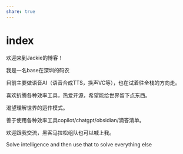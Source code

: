 ```yaml
---
share: true
---
```

# index

欢迎来到Jackie的博客！

我是一名base在深圳的码农

目前主要做语音AI（语音合成TTS，换声VC等），也在试着往全栈的方向走。

喜欢折腾各种效率工具，热爱开源，希望能给世界留下点东西。

渴望理解世界的运作模式。 

善于使用各种效率工具copilot/chatgpt/obsidian/滴答清单。 

欢迎跟我交流，黑客马拉松组队也可以喊上我。

Solve intelligence and then use that to solve everything else